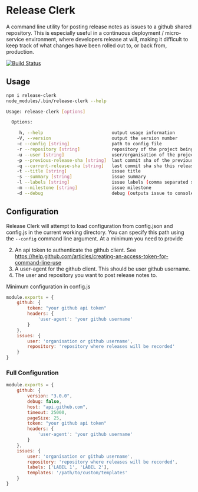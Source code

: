 # Release Clerk
A command line utility for posting release notes as issues to a github shared repository. This is especially useful in a continuous deployment / micro-service environment, where developers release at will, making it difficult to keep track of what changes have been rolled out to, or back from, production.

[![Build Status](https://travis-ci.org/guidesmiths/release-clerk.png)](https://travis-ci.org/guidesmiths/release-clerk)

## Usage
```bash
npm i release-clerk
node_modules/.bin/release-clerk --help

Usage: release-clerk [options]

  Options:

     h, --help                          output usage information
    -V, --version                       output the version number
    -c --config [string]                path to config file
    -r --repository [string]            repository of the project being released
    -u --user [string]                  user/organisation of the project being released
    -p --previous-release-sha [string]  last commit sha of the previous release (if any)
    -q --current-release-sha [string]   last commit sha sha this release
    -t --title [string]                 issue title
    -s --summary [string]               issue summary
    -l --labels [string]                issue labels (comma separated string)
    -m --milestone [string]             issue milestone
    -d --debug                          debug (outputs issue to console instead of creating it)
```

## Configuration
Release Clerk will attempt to load configuration from config.json and config.js in the current working directory. You can specify this path using the ```--config``` command line argument. At a minimum you need to provide

2. An api token to authenticate the github client. See https://help.github.com/articles/creating-an-access-token-for-command-line-use
1. A user-agent for the github client. This should be user github username.
3. The user and repository you want to post release notes to.

Minimum configuration in config.js

```js
module.exports = {
    github: {
        token: "your github api token"
        headers: {
            'user-agent': 'your github username'
        }
    },
    issues: {
        user: 'organisation or github username',
        repository: 'repository where releases will be recorded'
    }
}
```

### Full Configuration
```js
module.exports = {
    github: {
        version: "3.0.0",
        debug: false,
        host: "api.github.com",
        timeout: 25000,
        pageSize: 25,
        token: "your github api token"
        headers: {
            'user-agent': 'your github username'
        }
    },
    issues: {
        user: 'organisation or github username',
        repository: 'repository where releases will be recorded',
        labels: ['LABEL 1', 'LABEL 2'],
        templates: '/path/to/custom/templates'
    }
}

